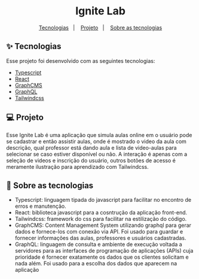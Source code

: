 <h1 align="center">Ignite Lab</h1>

<p align="center">
  <a href="#-tecnologias">Tecnologias</a>&nbsp;&nbsp;&nbsp;|&nbsp;&nbsp;&nbsp;
  <a href="#-projeto">Projeto</a>&nbsp;&nbsp;&nbsp;|&nbsp;&nbsp;&nbsp;
  <a href="#-sobre-as-tecnologias">Sobre as tecnologias</a>
</p>

## ✨ Tecnologias

Esse projeto foi desenvolvido com as seguintes tecnologias:

- [Typescript](https://www.typescriptlang.org/)
- [React](https://reactjs.org)
- [GraphCMS](https://graphcms.com/)
- [GraphQL](https://graphql.org/)
- [Tailwindcss](https://tailwindcss.com/)

## 💻 Projeto

Esse Ignite Lab é uma aplicação que simula aulas online em o usuário pode se cadastrar e então assistir aulas, onde é mostrado o video da aula com descrição,
qual professor está dando aula e lista de video-aulas para selecionar se caso estiver disponível ou não.
  A interação é apenas com a seleção de videos e inscrição do usuário, outros botões de acesso é meramente ilustração para aprendizado com Tailwindcss.

## 🚀 Sobre as tecnologias

- Typescript: linguagem tipada do javascript para facilitar no encontro de erros e manutenção.
- React: biblioteca javascript para a cosntrução da aplicação front-end.
- Tailwindcss: framework do css para facilitar na estilização do código.
- GraphCMS: Content Management System utilizando graphql para gerar dados e fornece-los com conexão via API. Foi usado para guardar e fornecer informações das aulas,
professores e usuários cadastradas.
- GraphQL: linguagem de consulta e ambiente de execução voltada a servidores para as interfaces de programação de aplicações 
  (APIs) cuja prioridade é fornecer exatamente os dados que os clientes solicitam e nada além. Foi usado para a escolha dos dados que aparecem na aplicação 
